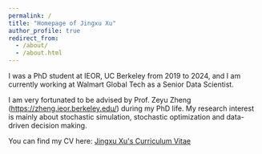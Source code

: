 ```yaml
---
permalink: /
title: "Homepage of Jingxu Xu"
author_profile: true
redirect_from: 
  - /about/
  - /about.html
---
```


I was a PhD student at IEOR, UC Berkeley from 2019 to 2024, and I am currently working at Walmart Global Tech as a Senior Data Scientist.

I am very fortunated to be advised by Prof. Zeyu Zheng (https://zheng.ieor.berkeley.edu/) during my PhD life. My research interest is mainly about stochastic simulation, stochastic optimization and data-driven decision making.

You can find my CV here: [Jingxu Xu's Curriculum Vitae](../assets/Resume_Jingxu_Xu_tech.pdf)
